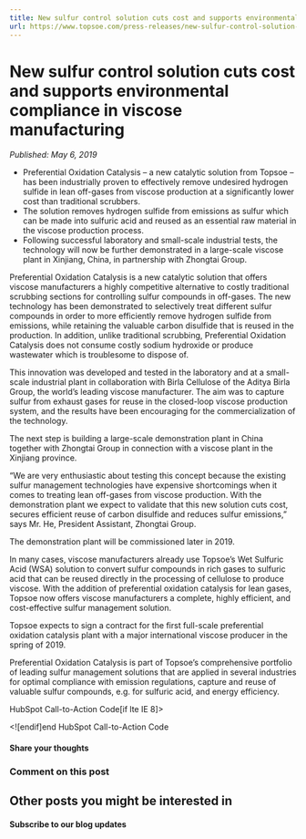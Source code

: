 ```yaml
---
title: New sulfur control solution cuts cost and supports environmental compliance in viscose manufacturing
url: https://www.topsoe.com/press-releases/new-sulfur-control-solution-cuts-cost-and-supports-environmental-compliance-in-viscose-manufacturing#main-content
---
```


# New sulfur control solution cuts cost and supports environmental compliance in viscose manufacturing

*Published: May 6, 2019*

- Preferential Oxidation Catalysis – a new catalytic solution from Topsoe – has been industrially proven to effectively remove undesired hydrogen sulfide in lean off-gases from viscose production at a significantly lower cost than traditional scrubbers.
- The solution removes hydrogen sulfide from emissions as sulfur which can be made into sulfuric acid and reused as an essential raw material in the viscose production process.
- Following successful laboratory and small-scale industrial tests, the technology will now be further demonstrated in a large-scale viscose plant in Xinjiang, China, in partnership with Zhongtai Group.

Preferential Oxidation Catalysis is a new catalytic solution that offers viscose manufacturers a highly competitive alternative to costly traditional scrubbing sections for controlling sulfur compounds in off-gases. The new technology has been demonstrated to selectively treat different sulfur compounds in order to more efficiently remove hydrogen sulfide from emissions, while retaining the valuable carbon disulfide that is reused in the production. In addition, unlike traditional scrubbing, Preferential Oxidation Catalysis does not consume costly sodium hydroxide or produce wastewater which is troublesome to dispose of.

This innovation was developed and tested in the laboratory and at a small-scale industrial plant in collaboration with Birla Cellulose of the Aditya Birla Group, the world’s leading viscose manufacturer. The aim was to capture sulfur from exhaust gases for reuse in the closed-loop viscose production system, and the results have been encouraging for the commercialization of the technology.

The next step is building a large-scale demonstration plant in China together with Zhongtai Group in connection with a viscose plant in the Xinjiang province.

“We are very enthusiastic about testing this concept because the existing sulfur management technologies have expensive shortcomings when it comes to treating lean off-gases from viscose production. With the demonstration plant we expect to validate that this new solution cuts cost, secures efficient reuse of carbon disulfide and reduces sulfur emissions,” says Mr. He, President Assistant, Zhongtai Group.

The demonstration plant will be commissioned later in 2019.

In many cases, viscose manufacturers already use Topsoe’s Wet Sulfuric Acid (WSA) solution to convert sulfur compounds in rich gases to sulfuric acid that can be reused directly in the processing of cellulose to produce viscose. With the addition of preferential oxidation catalysis for lean gases, Topsoe now offers viscose manufacturers a complete, highly efficient, and cost-effective sulfur management solution.

Topsoe expects to sign a contract for the first full-scale preferential oxidation catalysis plant with a major international viscose producer in the spring of 2019.

Preferential Oxidation Catalysis is part of Topsoe’s comprehensive portfolio of leading sulfur management solutions that are applied in several industries for optimal compliance with emission regulations, capture and reuse of valuable sulfur compounds, e.g. for sulfuric acid, and energy efficiency.

HubSpot Call-to-Action Code[if lte IE 8]><div id="hs-cta-ie-element"></div><![endif][](https://cta-redirect.hubspot.com/cta/redirect/2115834/aad86765-d1f0-4df0-88e3-09811e2cf3b5)end HubSpot Call-to-Action Code

#### Share your thoughts

### Comment on this post

## Other posts you might be interested in

#### Subscribe to our blog updates
